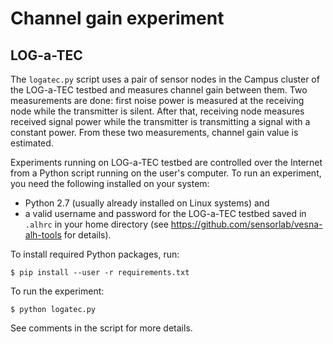 Channel gain experiment
=======================


LOG-a-TEC
---------

The `logatec.py` script uses a pair of sensor nodes in the Campus cluster
of the LOG-a-TEC testbed and measures channel gain between them. Two
measurements are done: first noise power is measured at the receiving node
while the transmitter is silent. After that, receiving node measures received
signal power while the transmitter is transmitting a signal with a constant
power. From these two measurements, channel gain value is estimated.

Experiments running on LOG-a-TEC testbed are controlled over the Internet from
a Python script running on the user's computer. To run an experiment, you need
the following installed on your system:

 * Python 2.7 (usually already installed on Linux systems) and
 * a valid username and password for the LOG-a-TEC testbed saved in `.alhrc` in
   your home directory (see https://github.com/sensorlab/vesna-alh-tools for
   details).

To install required Python packages, run:

    $ pip install --user -r requirements.txt

To run the experiment:

    $ python logatec.py

See comments in the script for more details.

